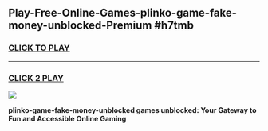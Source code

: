 
## Play-Free-Online-Games-plinko-game-fake-money-unblocked-Premium #h7tmb
<h3>
<a href="https://premium.freeplayer.one?title=plinko-game-fake-money-unblocked&ref=8M">CLICK TO PLAY</a></h3>
<hr>

<h3>
<a href="https://premium.freeplayer.one?title=plinko-game-fake-money-unblocked&ref=8M">CLICK 2 PLAY</a>
  
</h3>

<a href="https://premium.freeplayer.one?title=plinko-game-fake-money-unblocked&ref=8M"><img src="https://clearcache.store/games.png"></a>


**plinko-game-fake-money-unblocked games unblocked: Your Gateway to Fun and Accessible Online Gaming**

